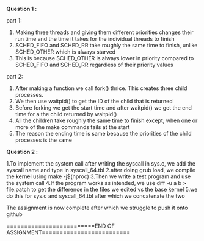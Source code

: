 **Question 1 :**

part 1:
1. Making three threads and giving them different priorities changes their run time and the time it takes for the individual threads to finish
2. SCHED_FIFO and SCHED_RR take roughly the same time to finish, unlike SCHED_OTHER which is always starved
3. This is because SCHED_OTHER is always lower in priority compared to SCHED_FIFO and SCHED_RR regardless of their priority values

part 2:
1. After making a function we call fork() thrice. This creates three child processes.
2. We then use waitpid() to get the ID of the child that is returned
3. Before forking we get the start time and after waitpid() we get the end time for a the child returned by waitpid()
4. All the children take roughly the same time to finish except, when one or more of the make commands fails at the start
5. The reason the ending time is same because the priorities of the child processes is the same

**Question 2 :**

1.To implement the system call after writing the syscall in sys.c, we add the syscall name and type in syscall_64.tbl
2.after doing grub load, we compile the kernel using make -j$(nproc)
3.Then we write a test program and use the system call
4.If the program works as intended, we use diff -u a b > file.patch to get the difference in the files we edited vs the base kernel
5.we do this for sys.c and syscall_64.tbl after which we concatenate the two

The assignment is now complete after which we struggle to push it onto github

=========================END OF ASSIGNMENT=========================
